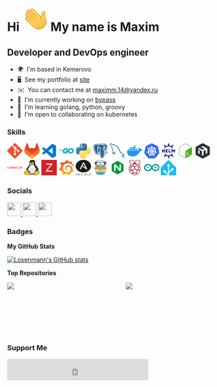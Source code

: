 Hi ![](pages/src/image/hello.gif)My name is Maxim
=============================================================================================================================

Developer and DevOps engineer
-----------------------------
* 🌍  I'm based in Kemerovo
* 🖥️  See my portfolio at [site](http://vmlose.com)
* ✉️  You can contact me at [maximm.14@yandex.ru](mailto:maximm.14@yandex.ru)
* 🚀  I'm currently working on [bypass](http://github.com/Losenmann/Bypass)
* 🧠  I'm learning golang, python, groovy
* 🤝  I'm open to collaborating on kubernetes

### Skills
<p align="left">
<a href="https://git-scm.com/" target="_blank" rel="noreferrer"><img src="pages/src/image/git-colored.svg" width="36" height="36" alt="Git" /></a>
<a href="https://about.gitlab.com/" target="_blank" rel="noreferrer"><img src="pages/src/image/gitlab-colored.svg" width="36" height="36" alt="GitLab" /></a>
<a href="https://code.visualstudio.com/" target="_blank" rel="noreferrer"><img src="pages/src/image/visualstudiocode-colored.svg" width="36" height="36" alt="VS Code" /></a>
<a href="https://go.dev/doc/" target="_blank" rel="noreferrer"><img src="pages/src/image/go-colored.svg" width="36" height="36" alt="Go" /></a>
<a href="https://www.python.org/" target="_blank" rel="noreferrer"><img src="pages/src/image/python-colored.svg" width="36" height="36" alt="Python" /></a>
<a href="https://www.postgresql.org/" target="_blank" rel="noreferrer"><img src="pages/src/image/postgresql-colored.svg" width="36" height="36" alt="PostgreSQL" /></a>
<a href="https://www.mysql.com/" target="_blank" rel="noreferrer"><img src="pages/src/image/mysql-colored.svg" width="36" height="36" alt="MySQL" /></a>
<a href="https://www.docker.com/" target="_blank" rel="noreferrer"><img src="pages/src/image/docker-colored.svg" width="36" height="36" alt="Docker" /></a>
<a href="https://kubernetes.io/" target="_blank" rel="noreferrer"><img src="pages/src/image/kubernetes-colored.svg" width="36" height="36" alt="Kubernetes" /></a>
<a href="https://helm.sh/" target="_blank" rel="noreferrer"><img src="pages/src/image/helm-colored.svg" width="36" height="36" alt="Helm" /></a>
<a href="https://www.gnu.org/software/bash/" target="_blank" rel="noreferrer"><img src="pages/src/image/gnubash-colored.svg" width="36" height="36" alt="Bash" /></a>
<a href="https://mikrotik.com/" target="_blank" rel="noreferrer"><img src="pages/src/image/mikrotik-colored.svg" width="36" height="36" alt="MikroTik" /></a>
<a href="https://www.oracle.com/uk/index.html" target="_blank" rel="noreferrer"><img src="pages/src/image/oracle-colored.svg" width="36" height="36" alt="Oracle" /></a>
<a href="https://www.linux.org" target="_blank" rel="noreferrer"><img src="pages/src/image/linux-colored.svg" width="36" height="36" alt="Linux" /></a>
<a href="https://www.zabbix.com/" target="_blank" rel="noreferrer"><img src="pages/src/image/zabbix-colored.svg" width="36" height="36" alt="Zabbix" /></a>
<a href="https://grafana.com/" target="_blank" rel="noreferrer"><img src="pages/src/image/grafana-colored.svg" width="36" height="36" alt="Grafana" /></a>
<a href="https://www.ansible.com/" target="_blank" rel="noreferrer"><img src="pages/src/image/ansible-colored.svg" width="36" height="36" alt="Ansible" /></a>
<a href="https://traefik.io/" target="_blank" rel="noreferrer"><img src="pages/src/image/traefik-colored.svg" width="36" height="36" alt="Traefik" /></a>
<a href="https://nginx.org/" target="_blank" rel="noreferrer"><img src="pages/src/image/nginx-colored.svg" width="36" height="36" alt="Nginx" /></a>
<a href="https://www.raspberrypi.org/" target="_blank" rel="noreferrer"><img src="pages/src/image/raspberrypi-colored.svg" width="36" height="36" alt="Raspberry Pi" /></a>
<a href="https://www.arduino.cc/" target="_blank" rel="noreferrer"><img src="pages/src/image/arduino-colored.svg" width="36" height="36" alt="Arduino" /></a>
<a href="https://www.home-assistant.io/" target="_blank" rel="noreferrer"><img src="pages/src/image/homeassistant-colored.svg" width="36" height="36" alt="Home Assistant" /></a>
</p>

### Socials
<p align="left">
  <a href="https://www.github.com/Losenmann" target="_blank" rel="noreferrer">
    <picture>
      <source media="(prefers-color-scheme: dark)" srcset="https://raw.githubusercontent.com/danielcranney/readme-generator/main/public/icons/socials/github.svg" />
      <source media="(prefers-color-scheme: light)" srcset="https://raw.githubusercontent.com/danielcranney/readme-generator/main/public/icons/socials/github.svg" />
      <img src="https://raw.githubusercontent.com/danielcranney/readme-generator/main/public/icons/socials/github.svg" width="32" height="32" />
    </picture>
  </a>
  <a href="https://hub.docker.com/u/losenmann" target="_blank" rel="noreferrer">
    <picture>
      <source media="(prefers-color-scheme: dark)" srcset="pages/src/image/docker-colored.svg" />
      <source media="(prefers-color-scheme: light)" srcset="pages/src/image/docker-colored.svg" />
      <img src="https://raw.githubusercontent.com/danielcranney/readme-generator/main/public/icons/socials/github.svg" width="32" height="32" />
    </picture>
  </a>
  <a href="http://www.instagram.com/losenmann" target="_blank" rel="noreferrer">
    <picture>
      <source media="(prefers-color-scheme: dark)" srcset="https://raw.githubusercontent.com/danielcranney/readme-generator/main/public/icons/socials/instagram.svg" />
      <source media="(prefers-color-scheme: light)" srcset="https://raw.githubusercontent.com/danielcranney/readme-generator/main/public/icons/socials/instagram.svg" />
      <img src="https://raw.githubusercontent.com/danielcranney/readme-generator/main/public/icons/socials/instagram.svg" width="32" height="32" />
    </picture>
  </a>
</p>

### Badges
<b>My GitHub Stats</b>

<a href="http://www.github.com/Losenmann"><img src="https://github-readme-stats.vercel.app/api?username=Losenmann&show_icons=true&hide=&count_private=true&title_color=6366f1&text_color=ffffff&icon_color=f97316&bg_color=1c1917&hide_border=true&show_icons=true" alt="Losenmann's GitHub stats" /></a>

<b>Top Repositories</b>

<div width="100%" align="center"><a href="https://github.com/Losenmann/iptv-toolkit" align="left"><img align="left" width="45%" src="https://github-readme-stats.vercel.app/api/pin/?username=Losenmann&repo=iptv-toolkit&title_color=6366f1&text_color=ffffff&icon_color=f97316&bg_color=1c1917&hide_border=true&locale=en" /></a><a href="https://github.com/Losenmann/bypass" align="right"><img align="right" width="45%" src="https://github-readme-stats.vercel.app/api/pin/?username=Losenmann&repo=bypass&title_color=6366f1&text_color=ffffff&icon_color=f97316&bg_color=1c1917&hide_border=true&locale=en" /></a></div><br /><br /><br /><br /><br /><br /><br />

### Support Me
<iframe src="https://yoomoney.ru/quickpay/fundraise/button?billNumber=1721SLED0IP.241210&" width="330" height="50" frameborder="0" allowtransparency="true" scrolling="no"></iframe>

​
